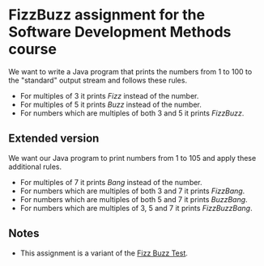 # FizzBuzz assignment for the Software Development Methods course

We want to write a Java program that prints the numbers from 1 to 100 to the "standard" output stream and follows these rules.

- For multiples of 3 it prints _Fizz_ instead of the number.
- For multiples of 5 it prints _Buzz_ instead of the number.
- For numbers which are multiples of both 3 and 5 it prints _FizzBuzz_.

## Extended version

We want our Java program to print numbers from 1 to 105 and apply these additional rules.

- For multiples of 7 it prints _Bang_ instead of the number.
- For numbers which are multiples of both 3 and 7 it prints _FizzBang_.
- For numbers which are multiples of both 5 and 7 it prints _BuzzBang_.
- For numbers which are multiples of 3, 5 and 7 it prints _FizzBuzzBang_.

## Notes

- This assignment is a variant of the [Fizz Buzz Test](http://wiki.c2.com/?FizzBuzzTest).
